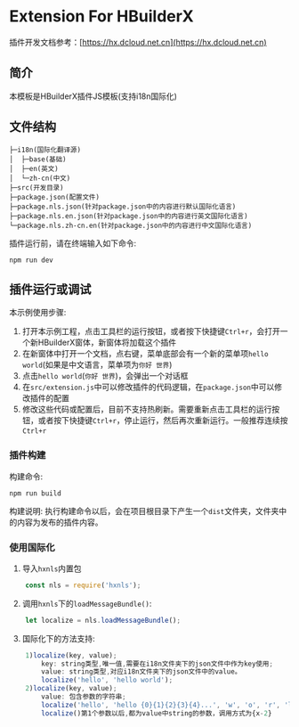 # Extension For HBuilderX

插件开发文档参考：[https://hx.dcloud.net.cn](https://hx.dcloud.net.cn)

## 简介

本模板是HBuilderX插件JS模板(支持i18n国际化)

## 文件结构

    ├─i18n(国际化翻译源)
    │  ├─base(基础)
    │  ├─en(英文)
    │  └─zh-cn(中文)
    ├─src(开发目录)
	├─package.json(配置文件)
	├─package.nls.json(针对package.json中的内容进行默认国际化语言)
	├─package.nls.en.json(针对package.json中的内容进行英文国际化语言)
	└─package.nls.zh-cn.en(针对package.json中的内容进行中文国际化语言)
	

插件运行前，请在终端输入如下命令:
```shell
npm run dev
```

## 插件运行或调试

本示例使用步骤:

1. 打开本示例工程，点击工具栏的运行按钮，或者按下快捷键`Ctrl+r`，会打开一个新HBuilderX窗体，新窗体将加载这个插件
2. 在新窗体中打开一个文档，点右键，菜单底部会有一个新的菜单项`hello world`(如果是中文语言，菜单项为`你好 世界`)
3. 点击`hello world`(`你好 世界`)，会弹出一个对话框
4. 在`src/extension.js`中可以修改插件的代码逻辑，在`package.json`中可以修改插件的配置
5. 修改这些代码或配置后，目前不支持热刷新。需要重新点击工具栏的运行按钮，或者按下快捷键`Ctrl+r`，停止运行，然后再次重新运行。一般推荐连续按`Ctrl+r`

### 插件构建

构建命令:
```shell
npm run build
```

构建说明:
执行构建命令以后，会在项目根目录下产生一个`dist`文件夹，文件夹中的内容为发布的插件内容。

### 使用国际化

1. 导入`hxnls`内置包

```javascript
    const nls = require('hxnls');
```

2. 调用`hxnls`下的`loadMessageBundle()`:

```javascript
    let localize = nls.loadMessageBundle();
```

3. 国际化下的方法支持:

```javascript
    1)localize(key, value);
        key: string类型,唯一值,需要在i18n文件夹下的json文件中作为key使用;
        value: string类型,对应i18n文件夹下的json文件中的value。
        localize('hello', 'hello world');
    2)localize(key, value);
        value: 包含参数的字符串;
        localize('hello', 'hello {0}{1}{2}{3}{4}...', 'w', 'o', 'r', 'l', 'd', ...);
        localize()第1个参数以后,都为value中string的参数，调用方式为{x-2}
```



